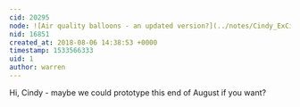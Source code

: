 ```yaml
---
cid: 20295
node: ![Air quality balloons - an updated version?](../notes/Cindy_ExCites/08-03-2018/air-quality-balloons-an-updated-version)
nid: 16851
created_at: 2018-08-06 14:38:53 +0000
timestamp: 1533566333
uid: 1
author: warren
---
```


Hi, Cindy - maybe we could prototype this end of August if you want? 